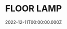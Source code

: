 ---
date: 2022-12-11T00:00:00.000Z
description: A floor lamp inspired by Noguchi that @memicaht crafted out of recycled materials. 
draft: false
icon: 2022-12-11-floor-lamp.webp
language: en
title: FLOOR LAMP
link: https://www.instagram.com/p/CmAFyx3Pc3z/?img_index=3
alt: A detail photo of the lamp shade that has been created out of recycled materials. The holes in the diffuser are creating interesting patterns on the white painted VJ walls in the background.

---